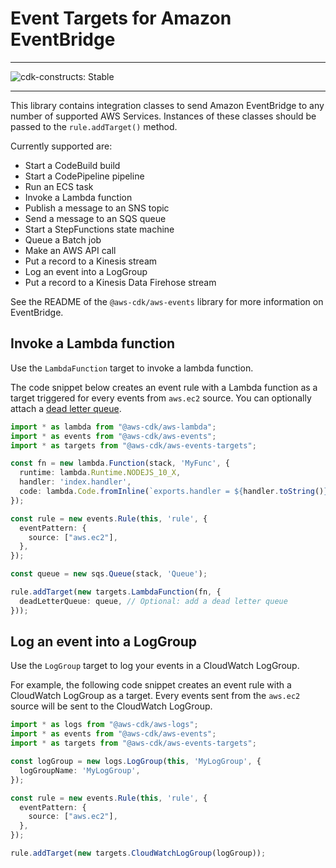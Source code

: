 # Event Targets for Amazon EventBridge
<!--BEGIN STABILITY BANNER-->
---

![cdk-constructs: Stable](https://img.shields.io/badge/cdk--constructs-stable-success.svg?style=for-the-badge)

---
<!--END STABILITY BANNER-->

This library contains integration classes to send Amazon EventBridge to any
number of supported AWS Services. Instances of these classes should be passed
to the `rule.addTarget()` method.

Currently supported are:

* Start a CodeBuild build
* Start a CodePipeline pipeline
* Run an ECS task
* Invoke a Lambda function
* Publish a message to an SNS topic
* Send a message to an SQS queue
* Start a StepFunctions state machine
* Queue a Batch job
* Make an AWS API call
* Put a record to a Kinesis stream
* Log an event into a LogGroup
* Put a record to a Kinesis Data Firehose stream

See the README of the `@aws-cdk/aws-events` library for more information on
EventBridge.

## Invoke a Lambda function

Use the `LambdaFunction` target to invoke a lambda function.

The code snippet below creates an event rule with a Lambda function as a target triggered for every events from `aws.ec2` source. You can optionally attach a [dead letter queue](https://docs.aws.amazon.com/eventbridge/latest/userguide/rule-dlq.html).

```ts
import * as lambda from "@aws-cdk/aws-lambda";
import * as events from "@aws-cdk/aws-events";
import * as targets from "@aws-cdk/aws-events-targets";

const fn = new lambda.Function(stack, 'MyFunc', {
  runtime: lambda.Runtime.NODEJS_10_X,
  handler: 'index.handler',
  code: lambda.Code.fromInline(`exports.handler = ${handler.toString()}`),
});

const rule = new events.Rule(this, 'rule', {
  eventPattern: {
    source: ["aws.ec2"],
  },
});

const queue = new sqs.Queue(stack, 'Queue');

rule.addTarget(new targets.LambdaFunction(fn, {
  deadLetterQueue: queue, // Optional: add a dead letter queue
}));
```

## Log an event into a LogGroup

Use the `LogGroup` target to log your events in a CloudWatch LogGroup.

For example, the following code snippet creates an event rule with a CloudWatch LogGroup as a target.
Every events sent from the `aws.ec2` source will be sent to the CloudWatch LogGroup.

```ts
import * as logs from "@aws-cdk/aws-logs";
import * as events from "@aws-cdk/aws-events";
import * as targets from "@aws-cdk/aws-events-targets";

const logGroup = new logs.LogGroup(this, 'MyLogGroup', {
  logGroupName: 'MyLogGroup',
});

const rule = new events.Rule(this, 'rule', {
  eventPattern: {
    source: ["aws.ec2"],
  },
});

rule.addTarget(new targets.CloudWatchLogGroup(logGroup));
```
